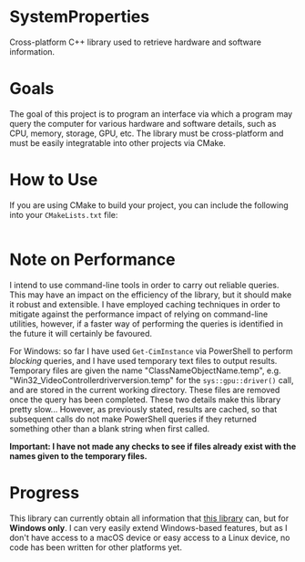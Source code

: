 # SystemProperties
Cross-platform C++ library used to retrieve hardware and software information.

# Goals
The goal of this project is to program an interface via which a program may query the computer for various hardware and software details, such as CPU, memory, storage, GPU, etc. The library must be cross-platform and must be easily integratable into other projects via CMake.

# How to Use
If you are using CMake to build your project, you can include the following into your `CMakeLists.txt` file:
```

```

# Note on Performance
I intend to use command-line tools in order to carry out reliable queries. This may have an impact on the efficiency of the library, but it should make it robust and extensible. I have employed caching techniques in order to mitigate against the performance impact of relying on command-line utilities, however, if a faster way of performing the queries is identified in the future it will certainly be favoured.

For Windows: so far I have used `Get-CimInstance` via PowerShell to perform *blocking* queries, and I have used temporary text files to output results. Temporary files are given the name "ClassNameObjectName.temp", e.g. "Win32_VideoControllerdriverversion.temp" for the `sys::gpu::driver()` call, and are stored in the current working directory. These files are removed once the query has been completed. These two details make this library pretty slow... However, as previously stated, results are cached, so that subsequent calls do not make PowerShell queries if they returned something other than a blank string when first called.

**Important: I have not made any checks to see if files already exist with the names given to the temporary files.**

# Progress
This library can currently obtain all information that [this library](https://github.com/dabbertorres/systemInfo) can, but for **Windows only**. I can very easily extend Windows-based features, but as I don't have access to a macOS device or easy access to a Linux device, no code has been written for other platforms yet.

